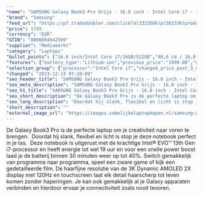 ```yaml
---
"name": "SAMSUNG Galaxy Book3 Pro Grijs - 16.0 inch - Intel Core i7 - 16 GB - 512 GB"
"brand": "Samsung"
"feed_url": "https://pf.tradedoubler.com/click?a(3322666)p(262336)product(50617-1751886)ttid(3)url(https%3A%2F%2Fwww.mediamarkt.nl%2Fnl%2Fproduct%2F_samsung-galaxy-book3-pro-16-graphite-1751886.html%3Futm_source%3Dtradedoubler%26utm_medium%3Daff-comparison%26utm_term%3D1751886)"
"price": 1799
"currency": "EUR"
"GTIN": "8806094942569"
"supplier": "Mediamarkt"
"category": "Laptops"
"bullet_points": ["16.0 inch/Intel Core i7/16GB/512GB","40,6 cm / 16,0 inch","WQXGA+ - 40,6 cm / 16,0 inch","SSD , 1 TB , M.2 via PCIe","2x TB4, 1x USB 3.2 (Type-A), 1x microSD-kaarlezer, 1x HDMI 1.4, 1x hoofdtelefoon-/microfooncombo","Lithium-ion","35.54 cm x 1.25 cm x 25.05 cm /"]
"features": {"battery_type":"Lithium-ion","previous_price":"1999.00","depth":"25,05 cm","short_description":"\"16.0 inch WQXGA+  • i7-1360P • 16 GB • 1 TB SSD (M.2) • Intel Intel Iris Xe Graphics\"","product_introduction_date":"2023-02-01","color":"Zwart","additional_update_information":"Voor zover op de afbeeldingen apps worden getoond, geldt dat MediaMarkt niet kan garanderen dat de apps tijdens de volledige levensduur van het product goed zullen blijven functioneren. Dit hangt af van het beleid van de fabrikant.","image_ratio":"16:10","battery_capacity":"76 Wh","hard_disk_1":"SSD , 1 TB , M.2 via PCIe","processor":"Intel Core i7-1360P","old_price":"1999.00","min_duration_supported_software_updates":"2 jaar","bluetooth":"Ja","memory_speeds":"6000 MHz","screen_diagonal_cm":"40,6 cm","screen_diagonal_cm_inch":"40,6 cm / 16,0 inch","image_quality":"WQXGA+","processor_speed_with_turbo":"5","manufacturer_guarantee":"2 jaar","touchscreen":"Nee","capacity_of_1_hard_disk":"1 TB","weight":"1,59 kg","ram_configuration":"1x 8 GB","charge_time_from_manufacturer":"2 u","integrated_mike":"Ja","speakers":"Ja","product_depth":"25,05 cm","convertibility":"Vast scherm","processor_clock_rate":"2.2","scope_of_delivery":"Adapter, kabel USB C - C 1.8m, handleiding","screen_type":"Glanzend scherm","model_year":"2023","height":"1,25 cm","shipping_costs":"0.00","battery_life":"18 u","memory_size":"16 GB","processor_brand":"Intel®","panel_type":"AMOLED (Active-Matrix Organic Light-Emitting Diode)","delivery_time":"1","bluetooth_version":"5.1","connections":"2x TB4, 1x USB 3.2 (Type-A), 1x microSD-kaarlezer, 1x HDMI 1.4, 1x hoofdtelefoon-/microfooncombo","number_of_processor_cores":"12","manufacturer_part_number":"NP960XFG-KC2NL","product_type":"Laptop","brightness":"500 cd/m²","product_height":"1,25 cm","type_of_1_hard_disk":"SSD","dimensions_weight":"35.54 cm x 1.25 cm x 25.05 cm /","product_manufacturer":"SAMSUNG","dedicated_graphics_memory":"3 GB","ram_type":"DDR5","front_camera":"Ja","resolution":"2880 x 1800","product_width":"35,54 cm","integrated_webcam":"Ja","update_policy":"Onbekend","total_storage_space_in_gb":"512 GB","wlan":"Ja","processor_model":"Core™ i7","screen_diagonal_inches":"16,0 inch","warranty_note":"Geen aanvullende garantie-informatie","configuration":"16.0 inch/Intel Core i7/16GB/512GB","card_reader":"Ja","wlan_standards":"WiFi 6E (802.11AX)","special_features":"Nee","manufacturer_supported_software_updates":"Ja","total_storage_space":"512 GB"}
"selection_group": {"processor":"Intel Core i7","changed_price_past_3_days":false,"product_family":"Galaxy book3"}
"changed": "2023-12-13 07:20:09"
"seo_header_title": "SAMSUNG Galaxy Book3 Pro Grijs - 16.0 inch - Intel Core i7 - 16 GB - 512 GB"
"seo_meta_description": "SAMSUNG Galaxy Book3 Pro Grijs - 16.0 inch - Intel Core i7 - 16 GB - 512 GB"
"seo_h1_title": "SAMSUNG Galaxy Book3 Pro Grijs - 16.0 inch - Intel Core i7 - 16 GB - 512 GB"
"seo_short_description": "De Galaxy Book3 Pro is de perfecte laptop om je creativiteit naar voren te brengen."
"seo_long_description": "Doordat hij slank, flexibel en licht is stop je deze notebook perfect in je tas.   Deze notebook is uitgerust met de krachtige Intel® EVO™ 13th Gen i7-processor en heeft energie tot wel 19 uur en voor een snelle power boost laad je de batterij binnen 30 minuten weer op tot 40%. Switch gemakkelijk van programma naar programma, speel een zware game of kijk een gedetailleerde film. De haarfijne resolutie van de 3K Dynamic AMOLED 2X display met 120Hz en touchscreen laat elk detail haarscherp tot leven komen zonder haperingen. Je kan ook gemakkelijk al je Galaxy apparaten verbinden en hierdoor ervaar je connectiviteit zoals nooit tevoren."
"short_description": ""
"external_image_url": "https://images.zakelijkelaptopkopen.nl/samsung-galaxy-book3-pro-16-graphite-1751886.webp"
---
```


De Galaxy Book3 Pro is de perfecte laptop om je creativiteit naar voren te brengen.  Doordat hij slank, flexibel en licht is stop je deze notebook perfect in je tas.  Deze notebook is uitgerust met de krachtige Intel® EVO™ 13th Gen i7-processor en heeft energie tot wel 19 uur en voor een snelle power boost laad je de batterij binnen 30 minuten weer op tot 40%. Switch gemakkelijk van programma naar programma, speel een zware game of kijk een gedetailleerde film. De haarfijne resolutie van de 3K Dynamic AMOLED 2X display met 120Hz en touchscreen laat elk detail haarscherp tot leven komen zonder haperingen. Je kan ook gemakkelijk al je Galaxy apparaten verbinden en hierdoor ervaar je connectiviteit zoals nooit tevoren. 